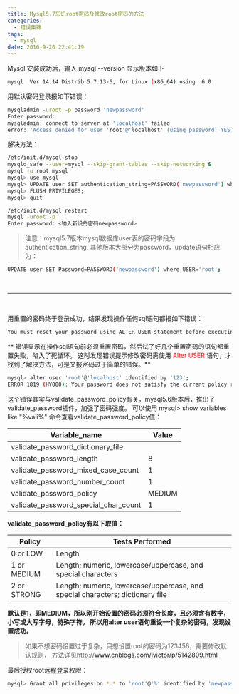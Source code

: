 ```yaml
---
title: Mysql5.7忘记root密码及修改root密码的方法
categories:
  - 错误集锦
tags:
  - mysql
date: 2016-9-20 22:41:19
---
```


Mysql 安装成功后，输入 mysql --version 显示版本如下
```bash
mysql  Ver 14.14 Distrib 5.7.13-6, for Linux (x86_64) using  6.0
```

用默认密码登录报如下错误：
```bash	
mysqladmin -uroot -p password 'newpassword'
Enter password:
mysqladmin: connect to server at 'localhost' failed
error: 'Access denied for user 'root'@'localhost' (using password: YES)'
```

解决方法：
```bash
/etc/init.d/mysql stop
mysqld_safe --user=mysql --skip-grant-tables --skip-networking &
mysql -u root mysql
mysql> use mysql
mysql> UPDATE user SET authentication_string=PASSWORD('newpassword') where USER='root';
mysql> FLUSH PRIVILEGES;
mysql> quit

/etc/init.d/mysql restart
mysql -uroot -p
Enter password: <输入新设的密码newpassword>
```

<!-- more -->

> 注意：mysql5.7版本mysql数据库user表的密码字段为authentication_string, 其他版本大部分为password，update语句相应为：
```bash
UPDATE user SET Password=PASSWORD('newpassword') where USER='root';
```

<br/>

---

<br/>

用重置的密码终于登录成功，结果发现操作任何sql语句都报如下错误：
```bash
You must reset your password using ALTER USER statement before executing this statement.
```

** 错误显示在操作sql语句前必须重置密码，然后试了好几个重置密码的语句都重置失败，陷入了死循环。
这时发现错误提示修改密码需使用 <font style="color:red">Alter USER </font>语句，才找到了解决方法，可是又报密码过于简单的错误。**

```bash
mysql> alter user 'root'@'localhost' identified by '123'; 
ERROR 1819 (HY000): Your password does not satisfy the current policy requirements
```

这个错误其实与validate_password_policy有关，mysql5.6版本后，推出了validate_password插件，加强了密码强度。
可以使用 mysql> show variables like "%vali%" 命令查看validate_password_policy值：

Variable_name | Value
---|---
validate_password_dictionary_file | 
validate_password_length | 8
validate_password_mixed_case_count | 1
validate_password_number_count | 1
validate_password_policy | MEDIUM
validate_password_special_char_count | 1

**validate_password_policy有以下取值：**

Policy | Tests Performed
---|---
0 or LOW | 	Length
1 or MEDIUM | Length; numeric, lowercase/uppercase, and special characters
2 or STRONG | Length; numeric, lowercase/uppercase, and special characters; dictionary file

**默认是1，即MEDIUM，所以刚开始设置的密码必须符合长度，且必须含有数字，小写或大写字母，特殊字符。
所以用alter user语句重设一个复杂的密码，发现设置成功。**

> 如果不想密码设置过于复杂，只想设置root的密码为123456，需要修改默认规则，
方法详见http://www.cnblogs.com/ivictor/p/5142809.html


最后授权root远程登录权限：
```bash
mysql> Grant all privileges on *.* to 'root'@'%' identified by 'newpassword' with grant option;
```
